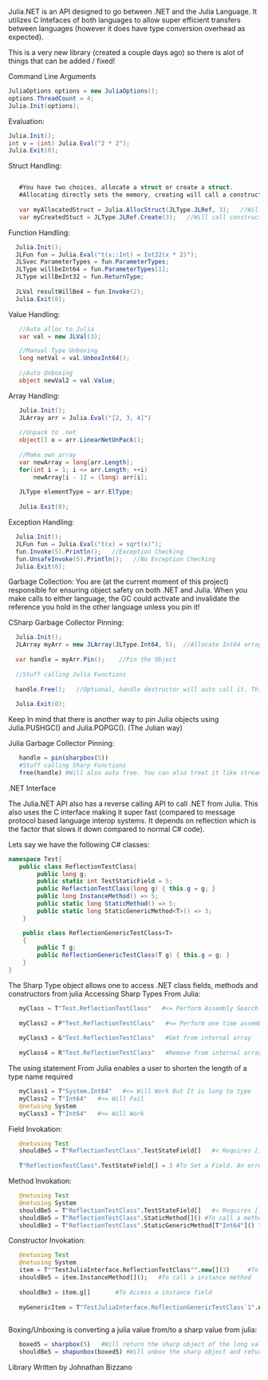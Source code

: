 Julia.NET is an API designed to go between .NET and the Julia Language. It utilizes C Intefaces of both languages to allow super efficient transfers between languages (however it does have type conversion overhead as expected). 

This is a very new library (created a couple days ago) so there is alot of things that can be added / fixed!

Command Line Arguments
```csharp
JuliaOptions options = new JuliaOptions();
options.ThreadCount = 4;
Julia.Init(options);
```



Evaluation:
```csharp
Julia.Init();
int v = (int) Julia.Eval("2 * 2");
Julia.Exit(0);
```

Struct Handling:
```csharp

   #You have two choices, allocate a struct or create a struct.
   #Allocating directly sets the memory, creating will call a constructor of the struct
   
   var myAllocatedStruct = Julia.AllocStruct(JLType.JLRef, 3);   //Will throw error
   var myCreatedStuct = JLType.JLRef.Create(3);   //Will call constructor
```

Function Handling:
```csharp
  Julia.Init();
  JLFun fun = Julia.Eval("t(x::Int) = Int32(x * 2)");
  JLSvec ParameterTypes = fun.ParameterTypes;
  JLType willbeInt64 = fun.ParameterTypes[1];
  JLType willBeInt32 = fun.ReturnType;
  
  JLVal resultWillBe4 = fun.Invoke(2);
  Julia.Exit(0);
```

Value Handling:
```csharp
   //Auto alloc to Julia
   var val = new JLVal(3);

   //Manual Type Unboxing
   long netVal = val.UnboxInt64();
   
   //Auto Unboxing
   object newVal2 = val.Value;
```

Array Handling:
```csharp
   Julia.Init();
   JLArray arr = Julia.Eval("[2, 3, 4]")
   
   //Unpack to .net
   object[] o = arr.LinearNetUnPack();
   
   //Make own array
   var newArray = long[arr.Length];
   for(int i = 1; i <= arr.Length; ++i)
       newArray[i - 1] = (long) arr[i];
   
   JLType elementType = arr.ElType;
   
   Julia.Exit(0); 
```

Exception Handling:
```csharp
  Julia.Init();
  JLFun fun = Julia.Eval("t(x) = sqrt(x)");
  fun.Invoke(5).Println();   //Exception Checking
  fun.UnsafeInvoke(5).Println();   //No Exception Checking
  Julia.Exit(0);  
```


Garbage Collection:
You are (at the current moment of this project) responsible for ensuring object safety on both .NET and Julia. When you make calls to either language, the GC could activate and invalidate the reference you hold in the other language unless you pin it!

CSharp Garbage Collector Pinning:
```csharp
  Julia.Init();
  JLArray myArr = new JLArray(JLType.Int64, 5);  //Allocate Int64 array of length 5
  
  var handle = myArr.Pin();    //Pin the Object 
  
  //Stuff calling Julia Functions
  
  handle.Free();   //Optional, handle destructor will auto call it. This is in case you want it freed earlier
  
  Julia.Exit(0);
```
Keep In mind that there is another way to pin Julia objects using Julia.PUSHGC() and Julia.POPGC(). (The Julian way)


Julia Garbage Collector Pinning:
```julia
   handle = pin(sharpbox(5))
   #Stuff calling Sharp Functions
   free(handle) #Will also auto free. You can also treat it like stream and put it in do end block
```


.NET Interface

The Julia.NET API also has a reverse calling API to call .NET from Julia. This also uses the C interface making it super fast (compared to message protocol based language interop systems. It depends on reflection which is the factor that slows it down compared to normal C# code).

Lets say we have the following C# classes:
```csharp
namespace Test{
   public class ReflectionTestClass{
        public long g;
        public static int TestStaticField = 5;
        public ReflectionTestClass(long g) { this.g = g; }
        public long InstanceMethod() => 5;
        public static long StaticMethod() => 5;
        public static long StaticGenericMethod<T>() => 3;
    }

    public class ReflectionGenericTestClass<T>
    {
        public T g;
        public ReflectionGenericTestClass(T g) { this.g = g; }
    }
}
```

The Sharp Type object allows one to access .NET class fields, methods and constructors from julia
Accessing Sharp Types From Julia:
```julia
   myClass = T"Test.ReflectionTestClass"   #<= Perform Assembly Search and Return the Sharp Type
   
   myClass2 = P"Test.ReflectionTestClass"   #<= Perform one time assembly search and store the sharp type in a internal array (Reccommended for fast lookups)
   
   myClass3 = G"Test.ReflectionTestClass"   #Get from internal array
   
   myClass4 = R"Test.ReflectionTestClass"   #Remove from internal array
```


The using statement From Julia enables a user to shorten the length of a type name required
```julia
   myClass1 = T"System.Int64"   #<= Will Work But It is long to type
   myClass2 = T"Int64"   #<= Will Fail
   @netusing System
   myClass3 = T"Int64"   #<= Will Work
```

Field Invokation:
```julia
   @netusing Test
   shouldBe5 = T"ReflectionTestClass".TestStateField[]   #< Requires [] to actually get the field. If you dont put [] or () then it will just return the FieldInfo object
   
   T"ReflectionTestClass".TestStateField[] = 3 #To Set a Field. An error will occur if you dont put [].
```

Method Invokation:
```julia
   @netusing Test
   @netusing System
   shouldBe5 = T"ReflectionTestClass".TestStateField[]   #< Requires [] to actually get the field. If you dont put [] or () then it will just return the FieldInfo object
   shouldBe5 = T"ReflectionTestClass".StaticMethod[]() #To call a method. If you dont put [] or () then it will just return the MethodInfo object
   shouldBe3 = T"ReflectionTestClass".StaticGenericMethod[T"Int64"]() "To call a generic method, put the generic types in []
```

Constructor Invokation:
```julia
   @netusing Test
   @netusing System
   item = T""TestJuliaInterface.ReflectionTestClass"".new[](3)     #To call a constructor.  If you dont put [] or () then it will just return the ConstructorInfo object
   shouldBe5 = item.InstanceMethod[]();   #To call a instance method
   
   shouldBe3 = item.g[]       #To Access a instance field
   
   myGenericItem = T"TestJuliaInterface.ReflectionGenericTestClass`1".new[T"System.Int64"](3)    #To Create a generic instance of an object, put the generic types in [].
   
```

Boxing/Unboxing is converting a julia value from/to a sharp value from julia:
```julia
   boxed5 = sharpbox(5)   #Will return the sharp object of the long value "5"
   shouldBe5 = shapunbox(boxed5) #Will unbox the sharp object and return to native julia value
```


Library Written by Johnathan Bizzano
